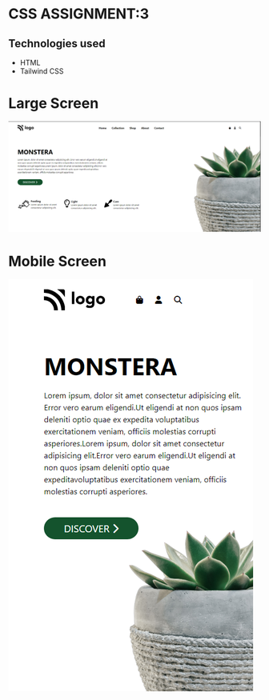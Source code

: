 # CSS ASSIGNMENT:3
## Technologies used
- HTML
- Tailwind CSS

# Large Screen

![Screenshot](./Screenshot.png)


# Mobile Screen

![Screenshot](./Screenshot1.png)